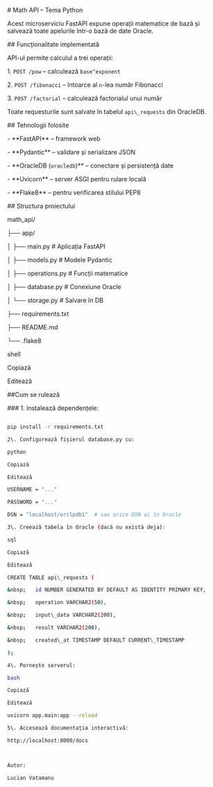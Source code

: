 \# Math API – Tema Python



Acest microserviciu FastAPI expune operații matematice de bază și salvează toate apelurile într-o bază de date Oracle.



\## Funcționalitate implementată



API-ul permite calculul a trei operații:



1\. `POST /pow` – calculează `base^exponent`

2\. `POST /fibonacci` – întoarce al `n`-lea număr Fibonacci

3\. `POST /factorial` – calculează factorialul unui număr



Toate requesturile sunt salvate în tabelul `api\_requests` din OracleDB.



\## Tehnologii folosite



\- \*\*FastAPI\*\* – framework web

\- \*\*Pydantic\*\* – validare și serializare JSON

\- \*\*OracleDB (`oracledb`)\*\* – conectare și persistență date

\- \*\*Uvicorn\*\* – server ASGI pentru rulare locală

\- \*\*Flake8\*\* – pentru verificarea stilului PEP8



\## Structura proiectului



math\_api/

├── app/

│ ├── main.py # Aplicația FastAPI

│ ├── models.py # Modele Pydantic

│ ├── operations.py # Funcții matematice

│ ├── database.py # Conexiune Oracle

│ └── storage.py # Salvare în DB

├── requirements.txt

├── README.md

└── .flake8



shell

Copiază

Editează



\##Cum se rulează



\### 1. Instalează dependențele:

```bash

pip install -r requirements.txt

2\. Configurează fișierul database.py cu:

python

Copiază

Editează

USERNAME = "..."

PASSWORD = "..."

DSN = "localhost/orclpdb1"  # sau orice DSN ai în Oracle

3\. Creează tabela în Oracle (dacă nu există deja):

sql

Copiază

Editează

CREATE TABLE api\_requests (

&nbsp;   id NUMBER GENERATED BY DEFAULT AS IDENTITY PRIMARY KEY,

&nbsp;   operation VARCHAR2(50),

&nbsp;   input\_data VARCHAR2(200),

&nbsp;   result VARCHAR2(200),

&nbsp;   created\_at TIMESTAMP DEFAULT CURRENT\_TIMESTAMP

);

4\. Pornește serverul:

bash

Copiază

Editează

uvicorn app.main:app --reload

5\. Accesează documentația interactivă:

http://localhost:8000/docs



Autor:

Lucian Vatamanu





